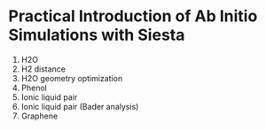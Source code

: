 # Practical Introduction of Ab Initio Simulations with Siesta

 1. H2O
 2. H2 distance
 3. H2O geometry optimization
 4. Phenol
 5. Ionic liquid pair
 6. Ionic liquid pair (Bader analysis)
 7. Graphene
